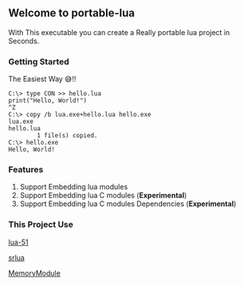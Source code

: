 ## Welcome to portable-lua

With This executable you can create a Really portable lua project in Seconds.

### Getting Started
The Easiest Way 😅!!
```
C:\> type CON >> hello.lua
print("Hello, World!")
^Z
C:\> copy /b lua.exe+hello.lua hello.exe
lua.exe
hello.lua
        1 file(s) copied.
C:\> hello.exe
Hello, World!
```

### Features
1. Support Embedding lua modules
2. Support Embedding lua C modules (**Experimental**)
3. Support Embedding lua C modules Dependencies (**Experimental**)

### This Project Use
[lua-51](https://www.lua.org/)

[srlua](https://github.com/LuaDist/srlua)

[MemoryModule](https://github.com/fancycode/MemoryModule)
